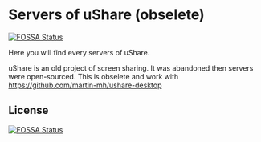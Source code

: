 # Servers of uShare (obselete)
[![FOSSA Status](https://app.fossa.com/api/projects/git%2Bgithub.com%2Fmhammerc%2Fushare-server.svg?type=shield)](https://app.fossa.com/projects/git%2Bgithub.com%2Fmhammerc%2Fushare-server?ref=badge_shield)


Here you will find every servers of uShare.

uShare is an old project of screen sharing. It was abandoned then servers were open-sourced. This is obselete and work with https://github.com/martin-mh/ushare-desktop


## License
[![FOSSA Status](https://app.fossa.com/api/projects/git%2Bgithub.com%2Fmhammerc%2Fushare-server.svg?type=large)](https://app.fossa.com/projects/git%2Bgithub.com%2Fmhammerc%2Fushare-server?ref=badge_large)